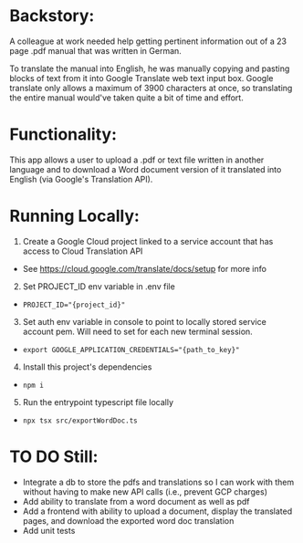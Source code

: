# Backstory:

A colleague at work needed help getting pertinent information out of a 23 page .pdf manual that was written in German.

To translate the manual into English, he was manually copying and pasting blocks of text from it into Google Translate web text input box. Google translate only allows a maximum of 3900 characters at once, so translating the entire manual would've taken quite a bit of time and effort.

# Functionality:

This app allows a user to upload a .pdf or text file written in another language and to download a Word document version of it translated into English (via Google's Translation API).

# Running Locally:

1. Create a Google Cloud project linked to a service account that has access to Cloud Translation API
- See https://cloud.google.com/translate/docs/setup for more info
2. Set PROJECT_ID env variable in .env file
- `PROJECT_ID="{project_id}"`
3. Set auth env variable in console to point to locally stored service account pem. Will need to set for each new terminal session.
- `export GOOGLE_APPLICATION_CREDENTIALS="{path_to_key}"`
4. Install this project's dependencies
- `npm i`
5. Run the entrypoint typescript file locally
- `npx tsx src/exportWordDoc.ts`

# TO DO Still:
- Integrate a db to store the pdfs and translations so I can work with them without having to make new API calls (i.e., prevent GCP charges)
- Add ability to translate from a word document as well as pdf
- Add a frontend with ability to upload a document, display the translated pages, and download the exported word doc translation
- Add unit tests